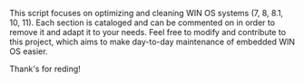 This script focuses on optimizing and cleaning WIN OS systems (7, 8, 8.1, 10, 11). Each section is cataloged and can be commented on in order to remove it and adapt it to your needs. Feel free to modify and contribute to this project, which aims to make day-to-day maintenance of embedded WIN OS easier.

Thank's for reding!
